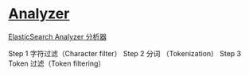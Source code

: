 # [Analyzer](https://www.elastic.co/guide/en/elasticsearch/guide/current/analysis-intro.html)

[ElasticSearch Analyzer 分析器](http://www.tuicool.com/articles/eUJJ3qF)

Step 1 字符过滤（Character filter）
Step 2 分词 （Tokenization）
Step 3 Token 过滤（Token filtering）